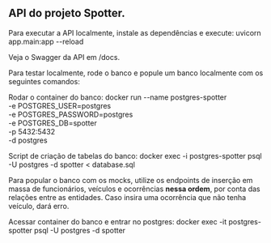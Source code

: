 ## API do projeto Spotter.

Para executar a API localmente, instale as dependências e execute: uvicorn app.main:app --reload

Veja o Swagger da API em /docs.

Para testar localmente, rode o banco e popule um banco localmente com os seguintes comandos:

Rodar o container do banco:
docker run --name postgres-spotter \
  -e POSTGRES_USER=postgres \
  -e POSTGRES_PASSWORD=postgres \
  -e POSTGRES_DB=spotter \
  -p 5432:5432 \
  -d postgres

Script de criação de tabelas do banco:
docker exec -i postgres-spotter psql -U postgres -d spotter < database.sql

Para popular o banco com os mocks, utilize os endpoints de inserção em massa de funcionários, veículos e ocorrências **nessa ordem**, por conta das relações entre as entidades. Caso insira uma ocorrência que não tenha veículo, dará erro.

Acessar container do banco e entrar no postgres:
docker exec -it postgres-spotter psql -U postgres -d spotter
